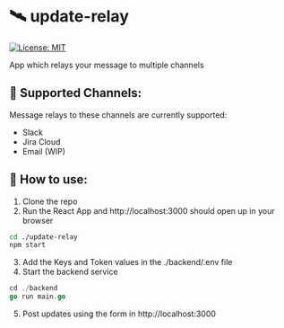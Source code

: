 # :artificial_satellite: update-relay

[![License: MIT](https://img.shields.io/badge/License-MIT-yellow.svg)](https://opensource.org/licenses/MIT)

App which relays your message to multiple channels

## :muscle: Supported Channels:

Message relays to these channels are currently supported:

- Slack
- Jira Cloud
- Email (WIP)


## :book: How to use:

1. Clone the repo
2. Run the React App and http://localhost:3000 should open up in your browser
```bash
cd ./update-relay
npm start
```
3. Add the Keys and Token values in the ./backend/.env file
4. Start the backend service
```go
cd ./backend
go run main.go
```
5. Post updates using the form in http://localhost:3000